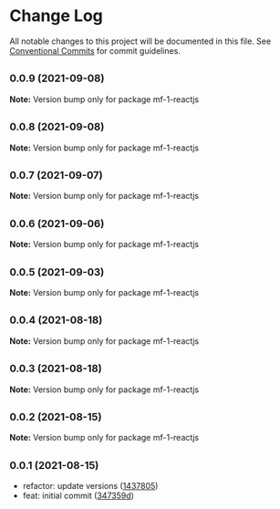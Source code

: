 # Change Log

All notable changes to this project will be documented in this file.
See [Conventional Commits](https://conventionalcommits.org) for commit guidelines.

## <small>0.0.9 (2021-09-08)</small>

**Note:** Version bump only for package mf-1-reactjs





## <small>0.0.8 (2021-09-08)</small>

**Note:** Version bump only for package mf-1-reactjs





## <small>0.0.7 (2021-09-07)</small>

**Note:** Version bump only for package mf-1-reactjs





## <small>0.0.6 (2021-09-06)</small>

**Note:** Version bump only for package mf-1-reactjs





## <small>0.0.5 (2021-09-03)</small>

**Note:** Version bump only for package mf-1-reactjs





## <small>0.0.4 (2021-08-18)</small>

**Note:** Version bump only for package mf-1-reactjs





## <small>0.0.3 (2021-08-18)</small>

**Note:** Version bump only for package mf-1-reactjs





## <small>0.0.2 (2021-08-15)</small>

**Note:** Version bump only for package mf-1-reactjs





## <small>0.0.1 (2021-08-15)</small>

* refactor: update versions ([1437805](https://github.com/gmahechas/erp/commit/1437805))
* feat: initial commit ([347359d](https://github.com/gmahechas/erp/commit/347359d))
